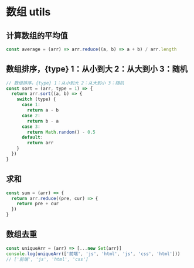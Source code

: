 # 数组 utils

## 计算数组的平均值

```js
const average = (arr) => arr.reduce((a, b) => a + b) / arr.length
```

## 数组排序，{type} 1：从小到大 2：从大到小 3：随机

```js
// 数组排序，{type} 1：从小到大 2：从大到小 3：随机
const sort = (arr, type = 1) => {
  return arr.sort((a, b) => {
    switch (type) {
      case 1:
        return a - b
      case 2:
        return b - a
      case 3:
        return Math.random() - 0.5
      default:
        return arr
    }
  })
}
```

## 求和

```javascript
const sum = (arr) => {
  return arr.reduce((pre, cur) => {
    return pre + cur
  })
}
```

## 数组去重

```javascript
const uniqueArr = (arr) => [...new Set(arr)]
console.log(uniqueArr(['前端', 'js', 'html', 'js', 'css', 'html']))
// ['前端', 'js', 'html', 'css']
```
